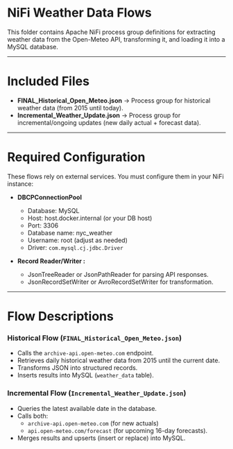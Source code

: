 # NiFi Weather Data Flows

This folder contains Apache NiFi process group definitions for extracting weather data from the Open-Meteo API, transforming it, and loading it into a MySQL database.

---

# Included Files

- **FINAL_Historical_Open_Meteo.json** → Process group for historical weather data (from 2015 until today).  
- **Incremental_Weather_Update.json** → Process group for incremental/ongoing updates (new daily actual + forecast data).  

---

# Required Configuration

These flows rely on external services. You must configure them in your NiFi instance:

- **DBCPConnectionPool**  
  - Database: MySQL  
  - Host: host.docker.internal (or your DB host)  
  - Port: 3306  
  - Database name: nyc_weather  
  - Username: root (adjust as needed)  
  - Driver: `com.mysql.cj.jdbc.Driver`  

- **Record Reader/Writer :**  
  - JsonTreeReader or JsonPathReader for parsing API responses.  
  - JsonRecordSetWriter or AvroRecordSetWriter for transformation.  

---

# Flow Descriptions

### Historical Flow (`FINAL_Historical_Open_Meteo.json`)  
- Calls the `archive-api.open-meteo.com` endpoint.  
- Retrieves daily historical weather data from 2015 until the current date.  
- Transforms JSON into structured records.  
- Inserts results into MySQL (`weather_data` table).  

### Incremental Flow (`Incremental_Weather_Update.json`)  
- Queries the latest available date in the database.  
- Calls both:  
  - `archive-api.open-meteo.com` (for new actuals)  
  - `api.open-meteo.com/forecast` (for upcoming 16-day forecasts).  
- Merges results and upserts (insert or replace) into MySQL.  
